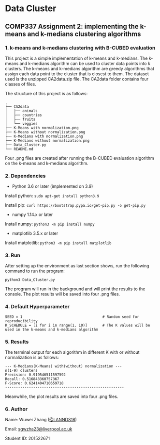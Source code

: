 # Data Cluster
## COMP337 Assignment 2: implementing the k-means and k-medians clustering algorithms

### 1. k-means and k-medians clustering with B-CUBED evaluation
This project is a simple implementation of k-means and k-medians. The k-means and k-medians algorithm can be used to cluster data points into k clusters. 
The k-means and k-medians algorithm are greedy algorithms that assign each data point to the cluster that is closest to them. 
The dataset used is the unzipped CA2data.zip file. The CA2data folder contains four classes of files.

The structure of this project is as follows:
```
.
├── CA2data
│   ├── animals
│   ├── countries
│   ├── fruits
│   └── veggies
├── K-Means with normalization.png
├── K-Means without normalization.png
├── K-Medians with normalization.png
├── K-Medians without normalization.png
├── Data_Cluster.py
└── README.md

```

Four .png files are created after running the B-CUBED evaluation algorithm on the k-means and k-medians algorithm.


### 2. Dependencies

- Python 3.6 or later (implemented on 3.9)

Install python: `sudo apt-get install python3.9`

Install pip: `curl https://bootstrap.pypa.io/get-pip.py -o get-pip.py`

- numpy 1.14.x or later

Install numpy: `python3 -m pip install numpy`

- matplotlib 3.5.x or later

Install matplotlib: `python3 -m pip install matplotlib`

### 3. Run
After setting up the environment as last section shows, run the following command to run the program:

`python3 Data_Cluster.py`

The program will run in the background and will print the results to the console.
The plot results will be saved into four .png files.

### 4. Default Hyperparameter

```
SEED = 1                                     # Random seed for reproducibility
K_SCHEDULE = [i for i in range(1, 10)]       # The K values will be used in the k-means and k-medians algorithm
```

### 5. Results

The terminal output for each algorithm in different K with or without normalization is as follows:

```
--- K-Medians(K-Means) with(without) normalization ---
n(1-9) clusters
Precision: 0.919546511597592
Recall: 0.516843360757367
F-Score: 0.6241404710659718
-------------------------------------------------------
```
Meanwhile, the plot results are saved into four .png files.

### 6. Author
Name: Wuwei Zhang ([@LANNDS18](https://github.com/LANNDS18))

Email: sgwzha23@liverpool.ac.uk

Student ID: 201522671
